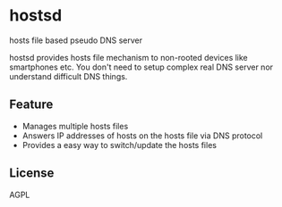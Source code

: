 hostsd
======

hosts file based pseudo DNS server

hostsd provides hosts file mechanism to non-rooted devices like smartphones etc.
You don't need to setup complex real DNS server nor understand difficult DNS things.

Feature
-----
- Manages multiple hosts files
- Answers IP addresses of hosts on the hosts file via DNS protocol
- Provides a easy way to switch/update the hosts files

License
----
AGPL
